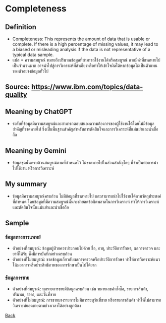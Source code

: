 # Completeness

## Definition
- Completeness: This represents the amount of data that is usable or complete. If there is a high percentage of missing values, it may lead to a biased or misleading analysis if the data is not representative of a typical data sample.
- แปล = ความสมบูรณ์ หมายถึงปริมาณข้อมูลที่สามารถใช้งานได้หรือสมบูรณ์ หากมีค่าที่ขาดหายไปเป็นจำนวนมาก อาจนำไปสู่การวิเคราะห์ที่ลำเอียงหรือทำให้เข้าใจผิดได้หากข้อมูลไม่เป็นตัวแทนของตัวอย่างข้อมูลทั่วไป

## Source: https://www.ibm.com/topics/data-quality

## Meaning by ChatGPT
- ระดับที่ข้อมูลมีความสมบูรณ์และสามารถตอบสนองความต้องการของผู้ใช้งานได้โดยไม่มีข้อมูลสำคัญที่ขาดหายไป ซึ่งเป็นพื้นฐานสำคัญสำหรับการตัดสินใจและการวิเคราะห์ที่แม่นยำและน่าเชื่อถือ  
## Meaning by Gemini  
- ข้อมูลชุดนั้นครบถ้วนสมบูรณ์ตามที่กำหนดไว้ ไม่ขาดหายไปในส่วนสำคัญใดๆ ที่จำเป็นต่อการนำไปใช้งาน หรือการวิเคราะห์

## My summary
- ข้อมูลมีความสมบูรณ์ครบถ้วน ไม่มีข้อมูลที่ขาดหายไป และสามารถนำไปใช้งานได้ตามวัตถุประสงค์ที่กำหนด โดยข้อมูลที่มีความสมบูรณ์นั้นจะช่วยลดข้อผิดพลาดในการวิเคราะห์ ทำให้การวิเคราะห์และตัดสินใจนั้นแม่นยำและน่าเชื่อถือ

## Sample
### ข้อมูลทางการแพทย์
- ตัวอย่างที่สมบูรณ์: ข้อมูลผู้ป่วยควรประกอบไปด้วย ชื่อ, อายุ, ประวัติการรักษา, ผลการตรวจ และยาที่ได้รับ ซึ่งมีการบันทึกอย่างครบถ้วน
- ตัวอย่างที่ไม่สมบูรณ์: ขาดข้อมูลเกี่ยวกับผลการตรวจหรือประวัติการรักษา ทำให้การวิเคราะห์แนวโน้มอาการหรือประสิทธิภาพของการรักษาเป็นไปได้ยาก
### ข้อมูลการขาย
- ตัวอย่างที่สมบูรณ์: ทุกรายการขายมีข้อมูลครบถ้วน เช่น หมายเลขคำสั่งซื้อ, รายการสินค้า, ปริมาณ, ราคา, และวันที่ขาย
- ตัวอย่างที่ไม่สมบูรณ์: การขายบางรายการไม่มีการระบุวันที่ขาย หรือรายการสินค้า ทำให้ไม่สามารถวิเคราะห์ยอดขายตามช่วงเวลาได้อย่างถูกต้อง

[Back](README.md)
